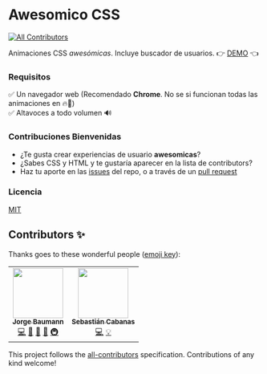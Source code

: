 # Awesomico CSS
<!-- ALL-CONTRIBUTORS-BADGE:START - Do not remove or modify this section -->
[![All Contributors](https://img.shields.io/badge/all_contributors-1-orange.svg?style=flat-square)](#contributors-)
<!-- ALL-CONTRIBUTORS-BADGE:END -->
Animaciones CSS _awesómicas_. Incluye buscador de usuarios. 👉 [DEMO](https://baumannzone.github.io/awesomico-css/) 👈

### Requisitos
:white_check_mark: Un navegador web (Recomendado **Chrome**. No se si funcionan todas las animaciones en :fire:🦊)  
:white_check_mark: Altavoces a todo volumen 🔊 


### Contribuciones Bienvenidas
- ¿Te gusta crear experiencias de usuario **awesomicas**?  
- ¿Sabes CSS y HTML y te gustaría aparecer en la lista de contributors?  
- Haz tu aporte en las [issues](https://github.com/baumannzone/awesomico-css/issues) del repo, o a través de un [pull request](https://github.com/baumannzone/awesomico-css/pulls)  

### Licencia  
[MIT](LICENSE)

## Contributors ✨

Thanks goes to these wonderful people ([emoji key](https://allcontributors.org/docs/en/emoji-key)):

<!-- ALL-CONTRIBUTORS-LIST:START - Do not remove or modify this section -->
<!-- prettier-ignore-start -->
<!-- markdownlint-disable -->
<table>
  <tr>
    <td align="center"><a href="https://twitter.com/baumannzone"><img src="https://avatars0.githubusercontent.com/u/5422102?v=4" width="100px;" alt=""/><br /><sub><b>Jorge Baumann</b></sub></a><br /><a href="https://github.com/baumannzone/awesomico-css/commits?author=baumannzone" title="Code">💻</a> <a href="#design-baumannzone" title="Design">🎨</a> <a href="https://github.com/baumannzone/awesomico-css/pulls?q=is%3Apr+reviewed-by%3Abaumannzone" title="Reviewed Pull Requests">👀</a> <a href="#maintenance-baumannzone" title="Maintenance">🚧</a> <a href="#infra-baumannzone" title="Infrastructure (Hosting, Build-Tools, etc)">🚇</a></td>
    <td align="center"><a href="https://github.com/Sediug"><img src="https://avatars3.githubusercontent.com/u/11425316?v=4" width="100px;" alt=""/><br /><sub><b>Sebastián Cabanas</b></sub></a><br /><a href="https://github.com/baumannzone/awesomico-css/commits?author=Sediug" title="Code">💻</a> <a href="#example-Sediug" title="Examples">💡</a></td>
  </tr>
</table>

<!-- markdownlint-enable -->
<!-- prettier-ignore-end -->
<!-- ALL-CONTRIBUTORS-LIST:END -->

This project follows the [all-contributors](https://github.com/all-contributors/all-contributors) specification. Contributions of any kind welcome!
